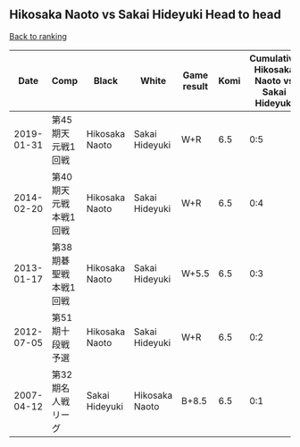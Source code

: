 ## Hikosaka Naoto vs Sakai Hideyuki Head to head

[Back to ranking](../../index.md)




| **Date** | **Comp** | **Black** | **White** | **Game result** | **Komi** | **Cumulative Hikosaka Naoto vs Sakai Hideyuki** | **Hikosaka Naoto streak** | **Sakai Hideyuki streak** | 
| --- | --- | --- | --- | --- | --- | --- | --- | --- |
| 2019-01-31 | 第45期天元戦1回戦 | Hikosaka Naoto | Sakai Hideyuki | W+R | 6.5 | 0:5 | 0 | 5 | 
| 2014-02-20 | 第40期天元戦本戦1回戦 | Hikosaka Naoto | Sakai Hideyuki | W+R | 6.5 | 0:4 | 0 | 4 | 
| 2013-01-17 | 第38期碁聖戦本戦1回戦 | Hikosaka Naoto | Sakai Hideyuki | W+5.5 | 6.5 | 0:3 | 0 | 3 | 
| 2012-07-05 | 第51期十段戦予選 | Hikosaka Naoto | Sakai Hideyuki | W+R | 6.5 | 0:2 | 0 | 2 | 
| 2007-04-12 | 第32期名人戦リーグ | Sakai Hideyuki | Hikosaka Naoto | B+8.5 | 6.5 | 0:1 | 0 | 1 |




